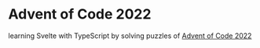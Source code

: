 # Advent of Code 2022

learning Svelte with TypeScript by solving puzzles of [Advent of Code 2022](https://adventofcode.com/2022)

